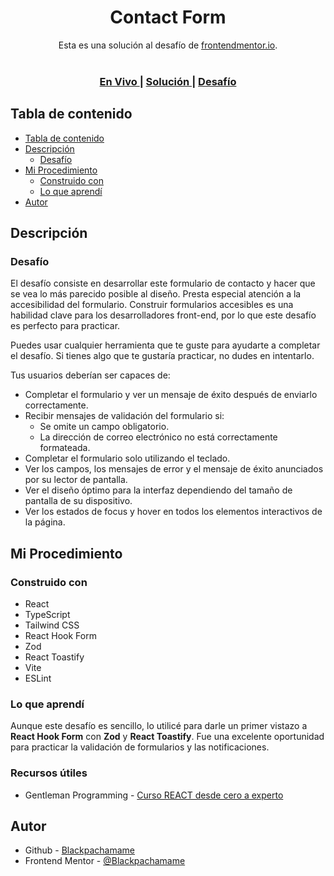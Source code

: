 <h1 align="center">Contact Form</h1>

<div align="center">
   Esta es una solución al desafío de <a href="https://www.frontendmentor.io/">frontendmentor.io</a>.
</div>
<br>
<div align="center">
  <h3>
    <a href="https://contact-form-cyan-nine.vercel.app/">
      En Vivo
    </a>
    <span> | </span>
    <a href="https://www.frontendmentor.io/solutions/contact-form-G1QifVhMux">
      Solución
    </a>
    <span> | </span>
    <a href="https://www.frontendmentor.io/challenges/contact-form--G-hYlqKJj">
      Desafío
    </a>
  </h3>
</div>

## Tabla de contenido

- [Tabla de contenido](#tabla-de-contenido)
- [Descripción](#descripción)
  - [Desafío](#desafío)
- [Mi Procedimiento](#mi-procedimiento)
  - [Construido con](#construido-con)
  - [Lo que aprendí](#lo-que-aprendí)
- [Autor](#autor)

## Descripción

### Desafío

El desafío consiste en desarrollar este formulario de contacto y hacer que se vea lo más parecido posible al diseño. Presta especial atención a la accesibilidad del formulario. Construir formularios accesibles es una habilidad clave para los desarrolladores front-end, por lo que este desafío es perfecto para practicar.

Puedes usar cualquier herramienta que te guste para ayudarte a completar el desafío. Si tienes algo que te gustaría practicar, no dudes en intentarlo.

Tus usuarios deberían ser capaces de:

- Completar el formulario y ver un mensaje de éxito después de enviarlo correctamente.
- Recibir mensajes de validación del formulario si:
  - Se omite un campo obligatorio.
  - La dirección de correo electrónico no está correctamente formateada.
- Completar el formulario solo utilizando el teclado.
- Ver los campos, los mensajes de error y el mensaje de éxito anunciados por su lector de pantalla.
- Ver el diseño óptimo para la interfaz dependiendo del tamaño de pantalla de su dispositivo.
- Ver los estados de focus y hover en todos los elementos interactivos de la página.

## Mi Procedimiento

### Construido con

- React
- TypeScript
- Tailwind CSS
- React Hook Form
- Zod
- React Toastify
- Vite
- ESLint

### Lo que aprendí

Aunque este desafío es sencillo, lo utilicé para darle un primer vistazo a **React Hook Form** con **Zod** y **React Toastify**. Fue una excelente oportunidad para practicar la validación de formularios y las notificaciones.

### Recursos útiles

- Gentleman Programming - [Curso REACT desde cero a experto]([https://github.com/Blackpachamame](https://www.youtube.com/watch?v=GMnWXlJnbNo))

## Autor

- Github - [Blackpachamame](https://github.com/Blackpachamame)
- Frontend Mentor - [@Blackpachamame](https://www.frontendmentor.io/profile/Blackpachamame)
